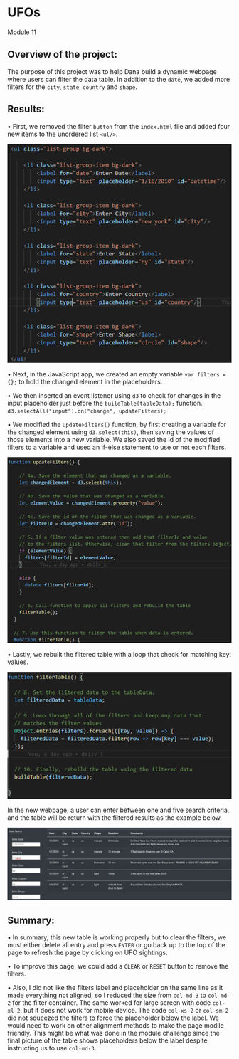 # UFOs
Module 11

## Overview of the project:
The purpose of this project was to help Dana build a dynamic webpage where users can filter the data table. In addition to the `date`, we added more filters for the `city`, `state`, `country` and `shape`.

## Results:
•	First, we removed the filter `button` from the `index.html` file and added four new items to the unordered list `<ul/>`.

![unordered_list](Resources/unordered_list.png)

•	Next, in the JavaScript app, we created an empty variable `var filters = {};` to hold the changed element in the placeholders.

•	We then inserted an event listener using `d3` to check for changes in the input placeholder just before the `buildTable(tableData);` function.
    ` d3.selectAll("input").on("change", updateFilters); `

•	We modified the `updateFilters()` function, by first creating a variable for the changed element using `d3.select(this)`, then saving the values of those elements into a new variable. We also saved the id of the modified filters to a variable and used an if-else statement to use or not each filters.

![updateFilters](Resources/updateFilters.png)

•	Lastly, we rebuilt the filtered table with a loop that check for matching key: values. 

![filterTable](Resources/filterTable.png)

In the new webpage, a user can enter between one and five search criteria, and the table will be return with the filtered results as the example below.

![table_example](Resources/table_example.png)

## Summary:
•	In summary, this new table is working properly but to clear the filters, we must either delete all entry and press `ENTER` or go back up to the top of the page to refresh the page by clicking on UFO sightings. 

•	To improve this page, we could add a `CLEAR` or `RESET` button to remove the filters.

•	Also, I did not like the filters label and placeholder on the same line as it made everything not aligned, so I reduced the size from `col-md-3` to `col-md-2` for the filter container. The same worked for large screen with code `col-xl-2`, but it does not work for mobile device. The code `col-xs-2` or `col-sm-2` did not squeezed the filters to force the placeholder below the label. We would need to work on other alignment methods to make the page modile friendly. This might be what was done in the module challenge since the final picture of the table shows placeholders below the label despite instructing us to use `col-md-3`.
